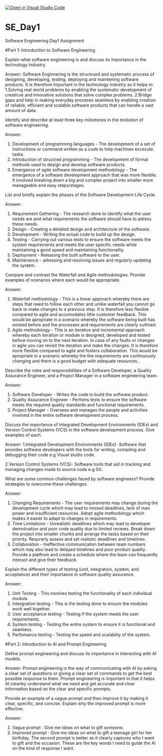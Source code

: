 [![Open in Visual Studio Code](https://classroom.github.com/assets/open-in-vscode-2e0aaae1b6195c2367325f4f02e2d04e9abb55f0b24a779b69b11b9e10269abc.svg)](https://classroom.github.com/online_ide?assignment_repo_id=18630198&assignment_repo_type=AssignmentRepo)
# SE_Day1
Software Engineering Day1 Assignment

#Part 1: Introduction to Software Engineering


Explain what software engineering is and discuss its importance in the technology industry.

Answer:
Software Enginnering is the structrued and systematic process of designing, developing, testing, deploying and maintening software products.
It is therefore important in the technology industry as it helps in:
1.Solving real world problems by enabling the systematic development of creaticve and innovative solutions that solve complex problems.
2.Bridge gaps and help in making everyday proceses seamless by enabling creation of reliable, efficient and scalable software products that can handle a vast amount of data.


Identify and describe at least three key milestones in the evolution of software engineering.

Answer:
1. Development of programming languages - The development of a set of instructions or command written as a code to help machines excecute tasks.
2. Introduction of structred programming - The development of formal methods used to design and develop software products.
3. Emergance of agile software development methodology - The emergence of a software development approach that was more flexible. It involved breaking down a big and complex project into smaller more manageable and easy steps/stages.
   

List and briefly explain the phases of the Software Development Life Cycle.

Answer:
1. Requirement Gathering - The research done to identify what the user needs are and what requirements the software should have to adress these needs.
2. Design - Creating a detailed design and architecture of the software.
3. Development - Writing the actual code to build up the design.
4. Testing - Carrying out various tests to ensure the software meets the system requirements and meets the user specific needs while maintaining a good speed and maintaining functionality.
5. Deployment - Releasing the built software to the user.
6. Maintenance - adressing and resolving issues and regularly updating the system.


Compare and contrast the Waterfall and Agile methodologies. Provide examples of scenarios where each would be appropriate.

Answer:
1. Waterfall methodology - This is a linear approach whereby there are steps that need to follow each other and unlike waterfall you cannot go back to make changes to a previous step.
It is therefore less flexible compared to agile and accomodates little customer feedback. 
This would be apropriate in a scenario whereby the software being built has existed before and the processes and requirements are clearly outlined.
2. Agile methodology - This is an iterative and incremental approach whereby each iteration or module is designed, developed and tested before moving on to the next iteration. In case of any faults or changes in agile you can revisit the iteration and make the changes. It is therefore more flexible compared to agile and fosters collaboration.
This would be apropriate in a scenario whereby the the requirements are continuously changing and there is a good budget with adequate resources..


Describe the roles and responsibilities of a Software Developer, a Quality Assurance Engineer, and a Project Manager in a software engineering team.

Answer:
1. Software Developer - Writes the code to build the software product.
2. Quality Assurance Engineer - Perfoms tests to ensure the software meets the required quality standards and functional requirements.
3. Project Manager - Oversees and manages the people and activities involved in the entire software development process. 


Discuss the importance of Integrated Development Environments (IDEs) and Version Control Systems (VCS) in the software development process. Give examples of each.

Answer:
1.Integrated Development Environments (IDEs)- Software that provides software developers with the tools for writing, compiling and debugging their code e.g Visual studio code.

2.Version Control Systems (VCS)- Software tools that aid in tracking and managing changes made to source code e.g Git.


What are some common challenges faced by software engineers? Provide strategies to overcome these challenges.

Answer:
1. Changing Requirements - The user requirements may change during the development cycle which may lead to missed deadlines, lack of man power and insufficient resources. Adopt agile methodology which makes it easier to adapt to changes in requirements.
2. Time Limitations - Unrealistic deadlines which may lead to developer demotivation and poor code quality due to limited reviews.  Break down the project into smaller chunks and arrange the tasks based on their priority. Requrarly assess and set realistic deadlines and timelines.
3. Collaboration - Ineffective communication between team numbers which may also lead to delayed timelines and poor product quality. Provide a platfrom and create a schedule where the team can frequently interact and give their feedback.


Explain the different types of testing (unit, integration, system, and acceptance) and their importance in software quality assurance.

Answer:
1. Unit Testing - This involves testing the functionality of each individual module.
2. Intergration testing - This is the testing done to ensure the modules work well together.
3. User acceptance testing - Testing if the system meets the user requirements.
4. System testing - Testing the entire system to ensure it is functional and seamless.
5. Perfomance testing - Testing the speed and scalabiity of the system.



#Part 2: Introduction to AI and Prompt Engineering


Define prompt engineering and discuss its importance in interacting with AI models.

Answer: Prompt engineering is the way of communicating with AI by asking a clear set of questions or giving a clear set of commands to get the best possible response to them.
Prompt engineering is important in that it helps AI clearley understand what we need and get accurate and clear information based on the clear and specific prompts.


Provide an example of a vague prompt and then improve it by making it clear, specific, and concise. Explain why the improved prompt is more effective.

Answer:
1. Vague prompt : Give me ideas on what to gift someone.
2. Improved prompt : Give me ideas on what to gift a teenage girl for her birthday.
The second prompt is better as it clearly captures who I want to gift and the occasion. These are the key words I need to guide the AI on the kind of response I want. 
